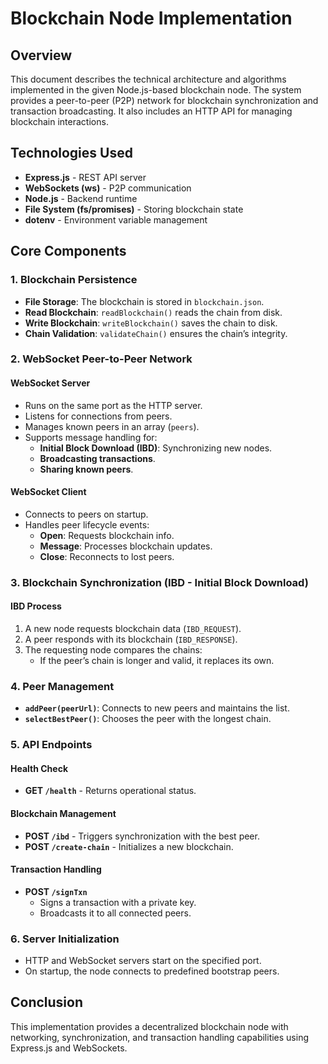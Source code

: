 # Blockchain Node Implementation

## Overview

This document describes the technical architecture and algorithms implemented in the given Node.js-based blockchain node. The system provides a peer-to-peer (P2P) network for blockchain synchronization and transaction broadcasting. It also includes an HTTP API for managing blockchain interactions.

## Technologies Used

- **Express.js** - REST API server
- **WebSockets (ws)** - P2P communication
- **Node.js** - Backend runtime
- **File System (fs/promises)** - Storing blockchain state
- **dotenv** - Environment variable management

## Core Components

### 1. Blockchain Persistence

- **File Storage**: The blockchain is stored in `blockchain.json`.
- **Read Blockchain**: `readBlockchain()` reads the chain from disk.
- **Write Blockchain**: `writeBlockchain()` saves the chain to disk.
- **Chain Validation**: `validateChain()` ensures the chain’s integrity.

### 2. WebSocket Peer-to-Peer Network

#### WebSocket Server

- Runs on the same port as the HTTP server.
- Listens for connections from peers.
- Manages known peers in an array (`peers`).
- Supports message handling for:
  - **Initial Block Download (IBD)**: Synchronizing new nodes.
  - **Broadcasting transactions**.
  - **Sharing known peers**.

#### WebSocket Client

- Connects to peers on startup.
- Handles peer lifecycle events:
  - **Open**: Requests blockchain info.
  - **Message**: Processes blockchain updates.
  - **Close**: Reconnects to lost peers.

### 3. Blockchain Synchronization (IBD - Initial Block Download)

#### IBD Process

1. A new node requests blockchain data (`IBD_REQUEST`).
2. A peer responds with its blockchain (`IBD_RESPONSE`).
3. The requesting node compares the chains:
   - If the peer’s chain is longer and valid, it replaces its own.

### 4. Peer Management

- **`addPeer(peerUrl)`**: Connects to new peers and maintains the list.
- **`selectBestPeer()`**: Chooses the peer with the longest chain.

### 5. API Endpoints

#### Health Check

- **GET `/health`** - Returns operational status.

#### Blockchain Management

- **POST `/ibd`** - Triggers synchronization with the best peer.
- **POST `/create-chain`** - Initializes a new blockchain.

#### Transaction Handling

- **POST `/signTxn`**
  - Signs a transaction with a private key.
  - Broadcasts it to all connected peers.

### 6. Server Initialization

- HTTP and WebSocket servers start on the specified port.
- On startup, the node connects to predefined bootstrap peers.

## Conclusion

This implementation provides a decentralized blockchain node with networking, synchronization, and transaction handling capabilities using Express.js and WebSockets.
